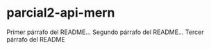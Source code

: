 # parcial2-api-mern

Primer párrafo del README...
Segundo párrafo del README...
Tercer párrafo del README